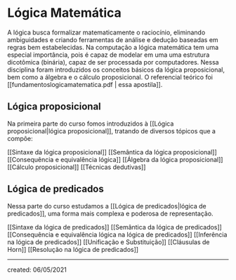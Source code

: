 # Lógica Matemática

A lógica busca formalizar matematicamente o raciocínio, eliminando ambiguidades e criando ferramentas de análise e dedução baseadas em regras bem estabelecidas. Na computação a lógica matemática tem uma especial importância, pois é capaz de modelar em uma uma estrutura dicotômica (binária), capaz de ser processada por computadores. Nessa disciplina foram introduzidos os conceitos básicos da lógica proposicional, bem como a álgebra e o cálculo proposicional. O referencial teórico foi [[fundamentoslogicamatematica.pdf | essa apostila]].

## Lógica proposicional

Na primeira parte do curso fomos introduzidos à [[Lógica proposicional|lógica proposicional]], tratando de diversos tópicos que a compõe:

[[Sintaxe da lógica proposicional]]
[[Semântica da lógica proposicional]]
[[Consequência e equivalência lógica]]
[[Álgebra da lógica proposicional]]
[[Cálculo proposicional]]
[[Técnicas dedutivas]]

## Lógica de predicados

Nessa parte do curso estudamos a [[Lógica de predicados|lógica de predicados]], uma forma mais complexa e poderosa de representação.

[[Sintaxe da lógica de predicados]]
[[Semântica da lógica de predicados]]
[[Consequência e equivalência lógica na lógica de predicados]]
[[Inferência na lógica de predicados]]
[[Unificação e Substituição]]
[[Cláusulas de Horn]]
[[Resolução na lógica de predicados]]

---

created: 06/05/2021
